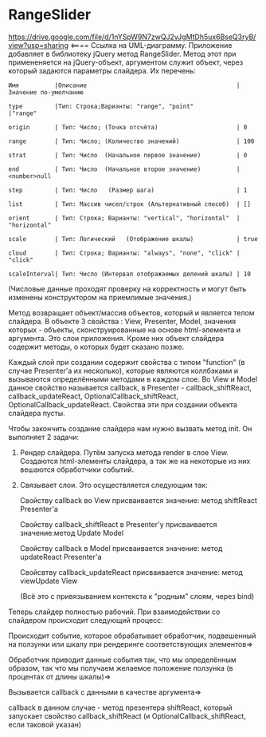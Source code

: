 # RangeSlider
https://drive.google.com/file/d/1nYSpW9N7zwQJ2vJgMtDh5ux6BseQ3ryB/view?usp=sharing <==== Ссылка на UML-диаграмму.
Приложение добавляет в  библиотеку jQuery метод RangeSlider. Метод этот при примененяется на  jQuery-объект, аргументом служит объект, через который задаются параметры слайдера. Их перечень:

    Имя          |Описание                                          |Значение по-умолчанию

    type         |Тип: Строка;Варианты: "range", "point"            |"range" 
  
    origin       | Тип: Число; (Точка отсчёта)                      | 0

    range        | Тип: Число; (Количество значений)                | 100

    strat        | Тип: Число  (Начальное первое значение)          | 0

    end          | Тип: Число  (Начальное второе значение)          | <number>null

    step         | Тип: Число   (Размер шага)                       | 1

    list         | Тип: Массив чисел/строк (Альтернативный способ)  | []

    orient       | Тип: Строка; Варианты: "vertical", "horizontal"  | "horizontal"

    scale        | Тип: Логический   (Отображение шкалы)            | true

    cloud        | Тип: Строка; Варианты: "always", "none", "click" | "click"

    scaleInterval| Тип: Число (Интервал отображаемых делений шкалы) | 10

(Числовые данные проходят проверку на корректность и могут быть изменены конструктором на приемлимые значения.)

Метод возвращает объект/массив объектов, который и является телом слайдера. В объекте 3 свойства : View, Presenter, Model, значения которых - объекты, сконструированные на основе html-элемента и аргумента. Это слои приложения. Кроме них объект слайдера содержит методы, о которых будет сказано позже. 

Каждый слой при создании содержит свойства с типом "function" (в случае Presenter'а  их несколько), которые являются коллбэками и вызываются определёнными методами в каждом слое. Во View и Model данное свойство называется callback, в Presenter - callback_shiftReact, callback_updateReact, OptionalCallback_shiftReact, OptionalCallback_updateReact. Свойства эти при создании объекта слайдера пусты. 

Чтобы закончить создание слайдера нам нужно вызвать метод init. Он выполняет 2 задачи: 

1) Рендер слайдера. Путём запуска метода render в слое View. Создаются html-элементы слайдера, а так же на некоторые из них вешаются обработчики событий.
2) Связывает слои.  Это осуществляется следующим так: 

	Свойству callback во View присваивается значение: метод shiftReact Presenter'a
	
	Свойству callback_shiftReact в Presenter'у присваивается значение:метод Update Model
	
	Свойству callback в Model присваивается значение: метод updateReact Presenter'а
	
	Свойсвтву callback_updateReact присваивается значение: метод viewUpdate View
	
	(Всё это с привязыванием контекста к "родным" слоям, через bind)
	
Теперь слайдер полностью рабочий. При взаимодействии со слайдером происходит следующий процесс:

Происходит событие, которое обрабатывает обработчик, подвешенный на ползунки или шкалу при рендеринге соответствующих элементов=>

Обработчик приводит данные события так, что мы определённым образом, так что мы получаем желаемое положение ползунка (в процентах от длины шкалы)=>

Вызывается callback с данными в качестве аргумента=> 

callback в данном случае - метод презентера shiftReact, который запускает свойство callback_shiftReact (и OptionalCallback_shiftReact, если таковой указан)




